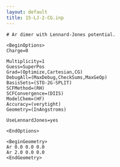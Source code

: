 ```yaml
---
layout: default
title: 15-LJ-2-CG.inp
---
```



    # Ar dimer with Lennard-Jones potential.

    <BeginOptions>
    Charge=0

    Multiplicity=1
    Guess=SuperPos
    Grad=(Optimize,Cartesian,CG)
    DebugAll=(MaxDebug,CheckSums,MaxGeOp)
    BasisSets=(STO-2G-SPLIT)
    SCFMethod=(RH)
    SCFConvergence=(DIIS)
    ModelChem=(HF)
    Accuracy=(verytight)
    Geometry=(InAngstroms)

    UseLennardJones=yes

    <EndOptions>

    <BeginGeometry>
    Ar 0.0 0.0 0.0
    Ar 2.0 0.0 0.0
    <EndGeometry>
